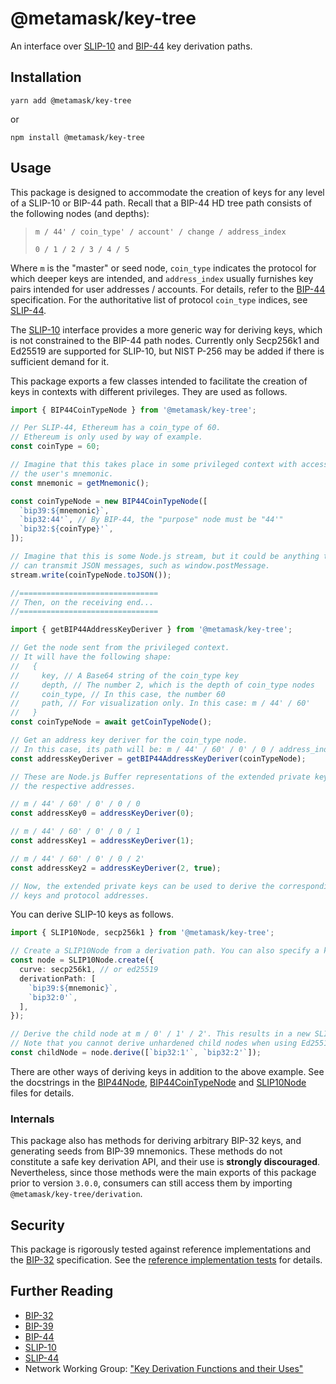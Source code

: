 # @metamask/key-tree

An interface over [SLIP-10] and [BIP-44] key derivation paths.

## Installation

`yarn add @metamask/key-tree`

or

`npm install @metamask/key-tree`

## Usage

This package is designed to accommodate the creation of keys for any level of a SLIP-10 or BIP-44 path.
Recall that a BIP-44 HD tree path consists of the following nodes (and depths):

> `m / 44' / coin_type' / account' / change / address_index`
>
> `0 / 1 / 2 / 3 / 4 / 5`

Where `m` is the "master" or seed node, `coin_type` indicates the protocol for which deeper keys are intended,
and `address_index` usually furnishes key pairs intended for user addresses / accounts.
For details, refer to the [BIP-44] specification.
For the authoritative list of protocol `coin_type` indices, see [SLIP-44].

The [SLIP-10] interface provides a more generic way for deriving keys, which is not constrained to the BIP-44 path
nodes. Currently only Secp256k1 and Ed25519 are supported for SLIP-10, but NIST P-256 may be added if there is
sufficient demand for it.

This package exports a few classes intended to facilitate the creation of keys in contexts with different privileges.
They are used as follows.

```typescript
import { BIP44CoinTypeNode } from '@metamask/key-tree';

// Per SLIP-44, Ethereum has a coin_type of 60.
// Ethereum is only used by way of example.
const coinType = 60;

// Imagine that this takes place in some privileged context with access to
// the user's mnemonic.
const mnemonic = getMnemonic();

const coinTypeNode = new BIP44CoinTypeNode([
  `bip39:${mnemonic}`,
  `bip32:44'`, // By BIP-44, the "purpose" node must be "44'"
  `bip32:${coinType}'`,
]);

// Imagine that this is some Node.js stream, but it could be anything that
// can transmit JSON messages, such as window.postMessage.
stream.write(coinTypeNode.toJSON());

//===============================
// Then, on the receiving end...
//===============================

import { getBIP44AddressKeyDeriver } from '@metamask/key-tree';

// Get the node sent from the privileged context.
// It will have the following shape:
//   {
//     key, // A Base64 string of the coin_type key
//     depth, // The number 2, which is the depth of coin_type nodes
//     coin_type, // In this case, the number 60
//     path, // For visualization only. In this case: m / 44' / 60'
//   }
const coinTypeNode = await getCoinTypeNode();

// Get an address key deriver for the coin_type node.
// In this case, its path will be: m / 44' / 60' / 0' / 0 / address_index
const addressKeyDeriver = getBIP44AddressKeyDeriver(coinTypeNode);

// These are Node.js Buffer representations of the extended private keys for
// the respective addresses.

// m / 44' / 60' / 0' / 0 / 0
const addressKey0 = addressKeyDeriver(0);

// m / 44' / 60' / 0' / 0 / 1
const addressKey1 = addressKeyDeriver(1);

// m / 44' / 60' / 0' / 0 / 2'
const addressKey2 = addressKeyDeriver(2, true);

// Now, the extended private keys can be used to derive the corresponding public
// keys and protocol addresses.
```

You can derive SLIP-10 keys as follows.

```typescript
import { SLIP10Node, secp256k1 } from '@metamask/key-tree';

// Create a SLIP10Node from a derivation path. You can also specify a key and depth instead.
const node = SLIP10Node.create({
  curve: secp256k1, // or ed25519
  derivationPath: [
    `bip39:${mnemonic}`,
    `bip32:0'`,
  ],
});

// Derive the child node at m / 0' / 1' / 2'. This results in a new SLIP10Node.
// Note that you cannot derive unhardened child nodes when using Ed25519
const childNode = node.derive([`bip32:1'`, `bip32:2'`]);
```

There are other ways of deriving keys in addition to the above example.
See the docstrings in the [BIP44Node](./src/BIP44Node.ts), [BIP44CoinTypeNode](./src/BIP44CoinTypeNode.ts) and
[SLIP10Node](./src/SLIP10Node.ts) files for details.

### Internals

This package also has methods for deriving arbitrary BIP-32 keys, and generating seeds from BIP-39 mnemonics.
These methods do not constitute a safe key derivation API, and their use is **strongly discouraged**.
Nevertheless, since those methods were the main exports of this package prior to version `3.0.0`, consumers can
still access them by importing `@metamask/key-tree/derivation`.

## Security

This package is rigorously tested against reference implementations and the [BIP-32] specification.
See the [reference implementation tests](./test/reference-implementations.test.ts) for details.

## Further Reading

- [BIP-32]
- [BIP-39]
- [BIP-44]
- [SLIP-10]
- [SLIP-44]
- Network Working Group: ["Key Derivation Functions and their Uses"](https://trac.tools.ietf.org/html/draft-irtf-cfrg-kdf-uses-00)

[bip-32]: https://github.com/bitcoin/bips/blob/master/bip-0032.mediawiki
[bip-39]: https://github.com/bitcoin/bips/blob/master/bip-0039.mediawiki
[bip-44]: https://github.com/bitcoin/bips/blob/master/bip-0044.mediawiki
[slip-10]: https://github.com/satoshilabs/slips/blob/master/slip-0010.md
[slip-44]: https://github.com/satoshilabs/slips/blob/master/slip-0044.md
